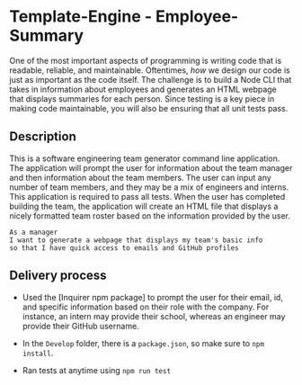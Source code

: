 # Template-Engine - Employee-Summary

One of the most important aspects of programming is writing code that is readable, reliable, and maintainable. Oftentimes, *how* we design our code is just as important as the code itself. The challenge is to build a Node CLI that takes in information about employees and generates an HTML webpage that displays summaries for each person. Since testing is a key piece in making code maintainable, you will also be ensuring that all unit tests pass.


## Description

This is a software engineering team generator command line application. The application will prompt the user for information about the team manager and then information about the team members. The user can input any number of team members, and they may be a mix of engineers and interns. This application is required to pass all tests. When the user has completed building the team, the application will create an HTML file that displays a nicely formatted team roster based on the information provided by the user. 

```
As a manager
I want to generate a webpage that displays my team's basic info
so that I have quick access to emails and GitHub profiles
```

## Delivery process

* Used the [Inquirer npm package] to prompt the user for their email, id, and specific information based on their role with the company. For instance, an intern may provide their school, whereas an engineer may provide their GitHub username.

* In the `Develop` folder, there is a `package.json`, so make sure to `npm install`.
 
* Ran tests at anytime using `npm run test`